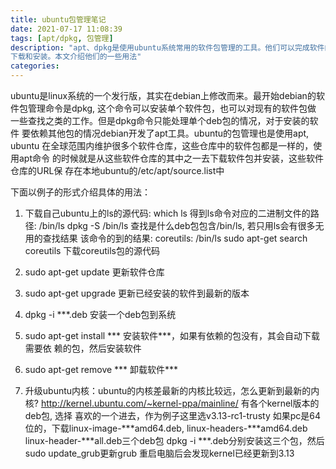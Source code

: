 ```yaml
---
title: ubuntu包管理笔记
date: 2021-07-17 11:08:39
tags: [apt/dpkg, 包管理]
description: "apt、dpkg是使用ubuntu系统常用的软件包管理的工具。他们可以完成软件的自动
下载和安装。本文介绍他们的一些用法"
categories:
---
```


 ubuntu是linux系统的一个发行版，其实在debian上修改而来。最开始debian的软
 件包管理命令是dpkg, 这个命令可以安装单个软件包，也可以对现有的软件包做
 一些查找之类的工作。但是dpkg命令只能处理单个deb包的情况，对于安装的软件
 要依赖其他包的情况debian开发了apt工具。ubuntu的包管理也是使用apt, ubuntu
 在全球范围内维护很多个软件仓库，这些仓库中的软件包都是一样的，使用apt命令
 的时候就是从这些软件仓库的其中之一去下载软件包并安装，这些软件仓库的URL保
 存在本地ubuntu的/etc/apt/source.list中
	  
下面以例子的形式介绍具体的用法：

1. 下载自己ubuntu上的ls的源代码:
   which ls 得到ls命令对应的二进制文件的路径: /bin/ls
   dpkg -S /bin/ls 查找是什么deb包包含/bin/ls, 若只用ls会有很多无用的查找结果
                   该命令的到的结果: coreutils: /bin/ls
   sudo apt-get search coreutils 下载coreutils包的源代码

2. sudo apt-get update 更新软件仓库

3. sudo apt-get upgrade 更新已经安装的软件到最新的版本

4. dpkg -i ***.deb 安装一个deb包到系统

5. sudo apt-get install *** 安装软件***，如果有依赖的包没有，其会自动下载需要依
   赖的包，然后安装软件

6. sudo apt-get remove *** 卸载软件***

7. 升级ubuntu内核：ubuntu的内核差最新的内核比较远，怎么更新到最新的内核?
   http://kernel.ubuntu.com/~kernel-ppa/mainline/ 有各个kernel版本的deb包, 选择
   喜欢的一个进去，作为例子这里选v3.13-rc1-trusty
   如果pc是64位的，下载linux-image-***amd64.deb, linux-headers-***amd64.deb
   linux-header-***all.deb三个deb包
   dpkg -i ***.deb分别安装这三个包，然后sudo update_grub更新grub
   重启电脑后会发现kernel已经更新到3.13
